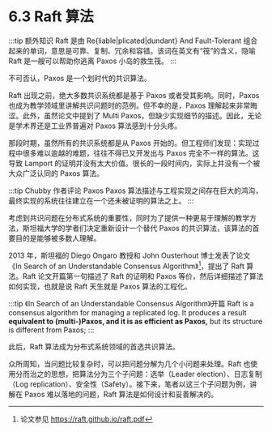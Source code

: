 # 6.3 Raft 算法

:::tip 额外知识
Raft 是由 Re{liable|plicated|dundant} And Fault-Tolerant 组合起来的单词，意思是可靠、复制、冗余和容错。该词在英文有“筏”的含义，隐喻 Raft 是一艘可以帮助你逃离 Paxos 小岛的救生筏。
:::

不可否认，Paxos 是一个划时代的共识算法。

Raft 出现之前，绝大多数共识系统都是基于 Paxos 或者受其影响。同时，Paxos 也成为教学领域里讲解共识问题时的范例。但不幸的是，Paxos 理解起来非常晦涩。此外，虽然论文中提到了 Multi Paxos，但缺少实现细节的描述。因此，无论是学术界还是工业界普遍对 Paxos 算法感到十分头疼。

那段时期，虽然所有的共识系统都是从 Paxos 开始的。但工程师们发现：实现过程中很多难以逾越的难题，往往不得已又开发出与 Paxos 完全不一样的算法。这导致 Lamport 的证明并没有太大价值。很长的一段时间内，实际上并没有一个被大众广泛认同的 Paxos 算法。

:::tip Chubby 作者评论 Paxos
Paxos 算法描述与工程实现之间存在巨大的鸿沟，最终实现的系统往往建立在一个还未被证明的算法之上。
:::

考虑到共识问题在分布式系统的重要性，同时为了提供一种更易于理解的教学方法，斯坦福大学的学者们决定重新设计一个替代 Paxos 的共识算法，该算法的首要目的是能够被多数人理解。

2013 年，斯坦福的 Diego Ongaro 教授和 John Ousterhout 博士发表了论文 《In Search of an Understandable Consensus Algorithm》[^1]，提出了 Raft 算法。Raft 论文开篇第一句描述了 Raft 的证明和 Paxos 等价，然后详细描述了算法如何实现，也就是说 Raft 天生就是 Paxos 算法的工程化。

:::tip 《In Search of an Understandable Consensus Algorithm》开篇
Raft is a consensus algorithm for managing a replicated log. It produces a result **equivalent to (multi-)Paxos, and it is as efficient as Paxos,** but its structure is different from Paxos;
:::

此后，Raft 算法成为分布式系统领域的首选共识算法。

众所周知，当问题比较复杂时，可以把问题分解为几个小问题来处理。Raft 也使用分而治之的思想，把算法分为三个子问题：选举（Leader election）、日志复制（Log replication）、安全性（Safety）。接下来，笔者以这三个子问题为例，讲解在 Paxos 难以落地的问题，Raft 算法是如何设计和妥善解决的。

[^1]: 论文参见 https://raft.github.io/raft.pdf